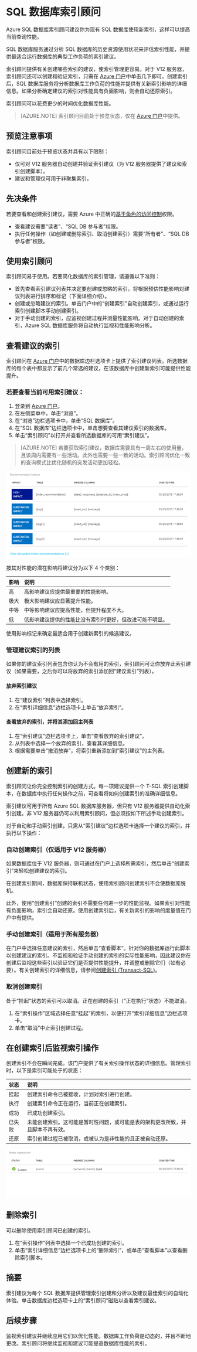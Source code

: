 <properties 
   pageTitle="Azure SQL 数据库索引顾问" 
   description="Azure SQL 数据库索引顾问建议你为现有 SQL 数据库使用新索引，这样可以提高当前查询性能。" 
   services="sql-database" 
   documentationCenter="" 
   authors="stevestein" 
   manager="jeffreyg" 
   editor="monicar"/>

<tags
   ms.service="sql-database"
   ms.date="01/23/2016"
   wacn.date="03/24/2016"/>

# SQL 数据库索引顾问

Azure SQL 数据库索引顾问建议你为现有 SQL 数据库使用新索引，这样可以提高当前查询性能。

SQL 数据库服务通过分析 SQL 数据库的历史资源使用状况来评估索引性能，并提供最适合运行数据库的典型工作负荷的索引建议。

索引顾问提供有关创建哪些索引的建议，使索引管理更容易。对于 V12 服务器，索引顾问还可以创建和验证索引，只需在 [Azure 门户](https://manage.windowsazure.cn)中单击几下即可。创建索引后，SQL 数据库服务将分析数据库工作负荷的性能并提供有关新索引影响的详细信息。如果分析确定建议的索引对性能具有负面影响，则会自动还原索引。

索引顾问可以花费更少的时间优化数据库性能。


> [AZURE.NOTE] 索引顾问目前处于预览状态，仅在 [Azure 门户](https://manage.windowsazure.cn)中提供。


## 预览注意事项

索引顾问目前处于预览状态并具有以下限制：

- 仅可对 V12 服务器自动创建并验证索引建议（为 V12 服务器提供了建议和索引创建脚本）。
- 建议和管理仅可用于非聚集索引。

## 先决条件

若要查看和创建索引建议，需要 Azure 中正确的[基于角色的访问控制](/documentation/articles/role-based-access-control-configure)权限。

- 查看建议需要“读者”、“SQL DB 参与者”权限。
- 执行任何操作（如创建或删除索引、取消创建索引）需要“所有者”、“SQL DB 参与者”权限。


## 使用索引顾问

索引顾问易于使用。若要简化数据库的索引管理，请遵循以下准则：

- 首先查看索引建议列表并决定要创建或忽略的索引。将根据预估性能影响对建议列表进行排序和标记（下面详细介绍）。 
- 创建或忽略建议的索引。单击门户中的“创建索引”自动创建索引，或通过运行索引创建脚本手动创建索引。
- 对于手动创建的索引，应监视创建过程并测量性能影响。对于自动创建的索引，Azure SQL 数据库服务将自动执行监视和性能影响分析。 



## 查看建议的索引

索引顾问在 [Azure 门户](https://manage.windowsazure.cn)中的数据库边栏选项卡上提供了索引建议列表。所选数据库的每个表中都显示了前几个常选的建议，在该数据库中创建新索引可能提供性能提升。

### 若要查看当前可用索引建议：

1. 登录到 [Azure 门户](https://manage.windowsazure.cn)。
2. 在左侧菜单中，单击“浏览”。
3. 在“浏览”边栏选项卡中，单击“SQL 数据库”。
4. 在“SQL 数据库”边栏选项卡中，单击想要查看其建议索引的数据库。
5. 单击“索引顾问”以打开并查看所选数据库的可用“索引建议”。

> [AZURE.NOTE] 若要获取索引建议，数据库需要具有一周左右的使用量，且该周内需要有一些活动。此外也需要一些一致的活动。索引顾问优化一致的查询模式比优化随机的突发活动更加轻松。

![建议的索引][3]

按其对性能的潜在影响将建议分为以下 4 个类别：

| 影响 | 说明 |
| :--- | :--- |
| 高 | 高影响建议应提供最重要的性能影响。 |
| 极大 | 极大影响建议应显著提升性能。 |
| 中等 | 中等影响建议应提高性能，但提升程度不大。 |
| 低 | 低影响建议提供的性能比没有索引时更好，但改进可能不明显。 
使用影响标记来确定最适合用于创建新索引的候选建议。

### 管理建议索引的列表

如果你的建议索引列表包含你认为不会有用的索引，索引顾问可让你放弃此索引建议（如果需要，之后你可以将放弃的索引添加回“建议索引”列表）。

#### 放弃索引建议

1. 在“建议索引”列表中选择索引。
1. 在“索引详细信息”边栏选项卡上单击“放弃索引”。

#### 查看放弃的索引，并将其添加回主列表

1. 在“索引建议”边栏选项卡上，单击“查看放弃的索引建议”。
1. 从列表中选择一个放弃的索引，查看其详细信息。
1. 根据需要单击“撤消放弃”，将索引重新添加到“索引建议”的主列表。



## 创建新的索引

索引顾问让你完全控制索引的创建方式。每一项建议提供一个 T-SQL 索引创建脚本，在数据库中执行任何操作之前，可查看将如何创建索引的准确详细信息。

索引建议可用于所有 Azure SQL 数据库服务器，但只有 V12 服务器提供自动化索引创建。非 V12 服务器仍可以利用索引顾问，但必须按如下所述手动创建索引。

对于自动和手动索引创建，只需从“索引建议”边栏选项卡选择一个建议的索引，并执行以下操作：

### 自动创建索引（仅适用于 V12 服务器）

如果数据库位于 V12 服务器，则可通过在门户上选择所需索引，然后单击“创建索引”来轻松创建建议的索引。

在创建索引期间，数据库保持联机状态，使用索引顾问创建索引不会使数据库脱机。

此外，使用“创建索引”创建的索引不需要任何进一步的性能监视。如果索引对性能有负面影响，索引会自动还原。使用创建索引后，有关新索引的影响的度量值在门户中有提供。


### 手动创建索引（适用于所有服务器）

在门户中选择任意建议的索引，然后单击“查看脚本”。针对你的数据库运行此脚本以创建建议的索引。不监视和验证手动创建的索引的实际性能影响，因此建议你在创建后监视这些索引以验证它们是否提供性能提升，并调整或删除它们（如有必要）。有关创建索引的详细信息，请参阅[创建索引 (Transact-SQL)](https://msdn.microsoft.com/zh-cn/library/ms188783.aspx)。


### 取消创建索引

处于“挂起”状态的索引可以取消。正在创建的索引（“正在执行”状态）不能取消。

1. 在“索引操作”区域选择任意“挂起”的索引，以便打开“索引详细信息”边栏选项卡。
1. 单击“取消”中止索引创建过程。

## 在创建索引后监视索引操作

创建索引不会在瞬间完成。该门户提供了有关索引操作状态的详细信息。管理索引时，以下是索引可能处于的状态：

| 状态 | 说明 |
| :--- | :--- |
| 挂起 | 创建索引命令已被接收，计划对索引进行创建。 |
| 执行 | 创建索引命令正在运行，当前正在创建索引。 |
| 成功 | 已成功创建索引。 |
| 已失败 | 未能创建索引。这可能是暂时性问题，或可能是表的架构更改所致，并且脚本不再有效。 |
| 还原 | 索引创建过程已被取消，或被认为是非性能的且正被自动还原。 |



![建议的索引][4]



## 删除索引
可以删除使用索引顾问已创建的索引。


1. 在“索引操作”列表中选择一个已成功创建的索引。
1. 单击“索引详细信息”边栏选项卡上的“删除索引”，或单击“查看脚本”以查看删除索引脚本。



## 摘要

索引建议为每个 SQL 数据库提供管理索引创建和分析以及建议最佳索引的自动化体验。单击数据库边栏选项卡上的“索引顾问”磁贴以查看索引建议。



## 后续步骤

监视索引建议并继续应用它们以优化性能。数据库工作负荷是动态的，并且不断地更改。索引顾问将继续监视和建议可能提高数据库性能的索引。


<!--Image references-->
[1]: ./media/sql-database-index-advisor/index-recommendations.png
[2]: ./media/sql-database-index-advisor/index-details.png
[3]: ./media/sql-database-index-advisor/recommended-indexes.png
[4]: ./media/sql-database-index-advisor/index-operations.png

<!---HONumber=Mooncake_0118_2016-->
